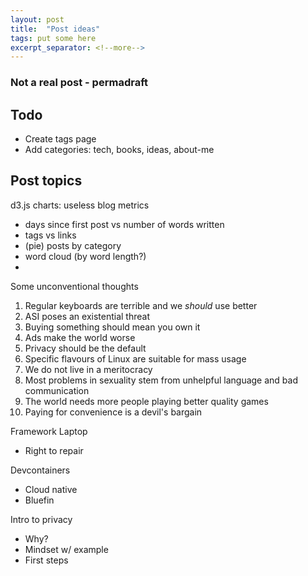 ```yaml
---
layout: post
title:  "Post ideas"
tags: put some here
excerpt_separator: <!--more-->
---
```

### Not a real post - permadraft
<!--more-->

## Todo
- Create tags page
- Add categories: tech, books, ideas, about-me

## Post topics
d3.js charts: useless blog metrics
- days since first post vs number of words written
- tags vs links
- (pie) posts by category
- word cloud (by word length?)
- 


Some unconventional thoughts
1. Regular keyboards are terrible and we *should* use better
2. ASI poses an existential threat
3. Buying something should mean you own it
4. Ads make the world worse
5. Privacy should be the default
6. Specific flavours of Linux are suitable for mass usage
7. We do not live in a meritocracy
8. Most problems in sexuality stem from unhelpful language and bad communication
9. The world needs more people playing better quality games
10. Paying for convenience is a devil's bargain

Framework Laptop
- Right to repair

Devcontainers
- Cloud native
- Bluefin

Intro to privacy
- Why?
- Mindset w/ example
- First steps
